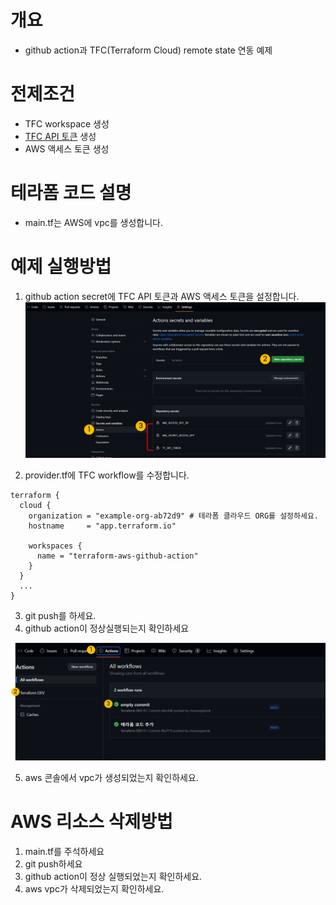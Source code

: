 # 개요
* github action과 TFC(Terraform Cloud) remote state 연동 예제

# 전제조건
* TFC workspace 생성
* [TFC API 토큰](https://app.terraform.io/app/settings/tokens?utm_source=learn) 생성
* AWS 액세스 토큰 생성

# 테라폼 코드 설명
* main.tf는 AWS에 vpc를 생성합니다.

# 예제 실행방법
1. github action secret에 TFC API 토큰과 AWS 액세스 토큰을 설정합니다.
  ![](./imgs/github_action_secret.png)

2. provider.tf에 TFC workflow를 수정합니다.
```HCL
terraform {
  cloud {
    organization = "example-org-ab72d9" # 테라폼 클라우드 ORG를 설정하세요.
    hostname     = "app.terraform.io"

    workspaces {
      name = "terraform-aws-github-action"
    }
  }
  ...
}
```

3. git push를 하세요.
4. github action이 정상실행되는지 확인하세요

![](./imgs/github_action_success.png)

5. aws 콘솔에서 vpc가 생성되었는지 확인하세요.

# AWS 리소스 삭제방법
1. main.tf를 주석하세요
2. git push하세요
3. github action이 정상 실행되었는지 확인하세요.
4. aws vpc가 삭제되었는지 확인하세요.
